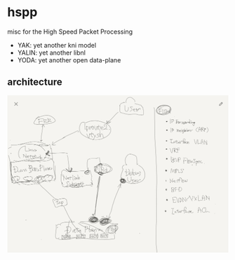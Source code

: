 # hspp
misc for the High Speed Packet Processing

- YAK: yet another kni model
- YALIN: yet another libnl
- YODA: yet another open data-plane

## architecture

![](img/arch.jpeg)
